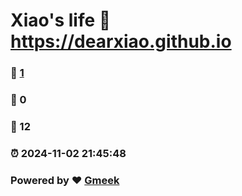 # Xiao's life :link: https://dearxiao.github.io 
### :page_facing_up: [1](https://dearxiao.github.io/tag.html) 
### :speech_balloon: 0 
### :hibiscus: 12 
### :alarm_clock: 2024-11-02 21:45:48 
### Powered by :heart: [Gmeek](https://github.com/Meekdai/Gmeek)
